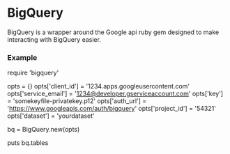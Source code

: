 # BigQuery

BigQuery is a wrapper around the Google api ruby gem designed to make interacting with BigQuery easier.

### Example

  require 'bigquery'

  opts = {}
  opts['client_id']     = '1234.apps.googleusercontent.com'
  opts['service_email'] = '1234@developer.gserviceaccount.com'
  opts['key']           = 'somekeyfile-privatekey.p12'
  opts['auth_url']      = 'https://www.googleapis.com/auth/bigquery'
  opts['project_id']    = '54321'
  opts['dataset']       = 'yourdataset'

  bq = BigQuery.new(opts)

  puts bq.tables
